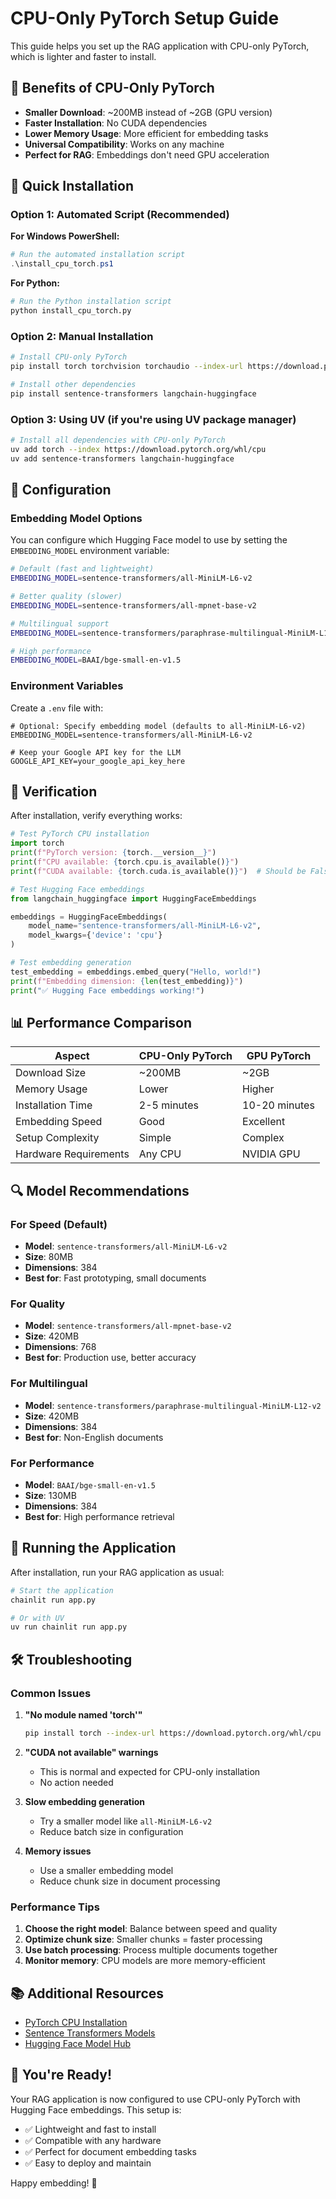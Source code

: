 # CPU-Only PyTorch Setup Guide

This guide helps you set up the RAG application with CPU-only PyTorch, which is lighter and faster to install.

## 🎯 Benefits of CPU-Only PyTorch

- **Smaller Download**: ~200MB instead of ~2GB (GPU version)
- **Faster Installation**: No CUDA dependencies
- **Lower Memory Usage**: More efficient for embedding tasks
- **Universal Compatibility**: Works on any machine
- **Perfect for RAG**: Embeddings don't need GPU acceleration

## 🚀 Quick Installation

### Option 1: Automated Script (Recommended)

**For Windows PowerShell:**
```powershell
# Run the automated installation script
.\install_cpu_torch.ps1
```

**For Python:**
```bash
# Run the Python installation script
python install_cpu_torch.py
```

### Option 2: Manual Installation

```bash
# Install CPU-only PyTorch
pip install torch torchvision torchaudio --index-url https://download.pytorch.org/whl/cpu

# Install other dependencies
pip install sentence-transformers langchain-huggingface
```

### Option 3: Using UV (if you're using UV package manager)

```bash
# Install all dependencies with CPU-only PyTorch
uv add torch --index https://download.pytorch.org/whl/cpu
uv add sentence-transformers langchain-huggingface
```

## 🔧 Configuration

### Embedding Model Options

You can configure which Hugging Face model to use by setting the `EMBEDDING_MODEL` environment variable:

```bash
# Default (fast and lightweight)
EMBEDDING_MODEL=sentence-transformers/all-MiniLM-L6-v2

# Better quality (slower)
EMBEDDING_MODEL=sentence-transformers/all-mpnet-base-v2

# Multilingual support
EMBEDDING_MODEL=sentence-transformers/paraphrase-multilingual-MiniLM-L12-v2

# High performance
EMBEDDING_MODEL=BAAI/bge-small-en-v1.5
```

### Environment Variables

Create a `.env` file with:

```env
# Optional: Specify embedding model (defaults to all-MiniLM-L6-v2)
EMBEDDING_MODEL=sentence-transformers/all-MiniLM-L6-v2

# Keep your Google API key for the LLM
GOOGLE_API_KEY=your_google_api_key_here
```

## 🧪 Verification

After installation, verify everything works:

```python
# Test PyTorch CPU installation
import torch
print(f"PyTorch version: {torch.__version__}")
print(f"CPU available: {torch.cpu.is_available()}")
print(f"CUDA available: {torch.cuda.is_available()}")  # Should be False

# Test Hugging Face embeddings
from langchain_huggingface import HuggingFaceEmbeddings

embeddings = HuggingFaceEmbeddings(
    model_name="sentence-transformers/all-MiniLM-L6-v2",
    model_kwargs={'device': 'cpu'}
)

# Test embedding generation
test_embedding = embeddings.embed_query("Hello, world!")
print(f"Embedding dimension: {len(test_embedding)}")
print("✅ Hugging Face embeddings working!")
```

## 📊 Performance Comparison

| Aspect | CPU-Only PyTorch | GPU PyTorch |
|--------|------------------|-------------|
| Download Size | ~200MB | ~2GB |
| Memory Usage | Lower | Higher |
| Installation Time | 2-5 minutes | 10-20 minutes |
| Embedding Speed | Good | Excellent |
| Setup Complexity | Simple | Complex |
| Hardware Requirements | Any CPU | NVIDIA GPU |

## 🔍 Model Recommendations

### For Speed (Default)
- **Model**: `sentence-transformers/all-MiniLM-L6-v2`
- **Size**: 80MB
- **Dimensions**: 384
- **Best for**: Fast prototyping, small documents

### For Quality
- **Model**: `sentence-transformers/all-mpnet-base-v2`
- **Size**: 420MB
- **Dimensions**: 768
- **Best for**: Production use, better accuracy

### For Multilingual
- **Model**: `sentence-transformers/paraphrase-multilingual-MiniLM-L12-v2`
- **Size**: 420MB
- **Dimensions**: 384
- **Best for**: Non-English documents

### For Performance
- **Model**: `BAAI/bge-small-en-v1.5`
- **Size**: 130MB
- **Dimensions**: 384
- **Best for**: High performance retrieval

## 🚀 Running the Application

After installation, run your RAG application as usual:

```bash
# Start the application
chainlit run app.py

# Or with UV
uv run chainlit run app.py
```

## 🛠️ Troubleshooting

### Common Issues

1. **"No module named 'torch'"**
   ```bash
   pip install torch --index-url https://download.pytorch.org/whl/cpu
   ```

2. **"CUDA not available" warnings**
   - This is normal and expected for CPU-only installation
   - No action needed

3. **Slow embedding generation**
   - Try a smaller model like `all-MiniLM-L6-v2`
   - Reduce batch size in configuration

4. **Memory issues**
   - Use a smaller embedding model
   - Reduce chunk size in document processing

### Performance Tips

1. **Choose the right model**: Balance between speed and quality
2. **Optimize chunk size**: Smaller chunks = faster processing
3. **Use batch processing**: Process multiple documents together
4. **Monitor memory**: CPU models are more memory-efficient

## 📚 Additional Resources

- [PyTorch CPU Installation](https://pytorch.org/get-started/locally/)
- [Sentence Transformers Models](https://www.sbert.net/docs/pretrained_models.html)
- [Hugging Face Model Hub](https://huggingface.co/models?library=sentence-transformers)

## 🎉 You're Ready!

Your RAG application is now configured to use CPU-only PyTorch with Hugging Face embeddings. This setup is:

- ✅ Lightweight and fast to install
- ✅ Compatible with any hardware
- ✅ Perfect for document embedding tasks
- ✅ Easy to deploy and maintain

Happy embedding! 🚀
